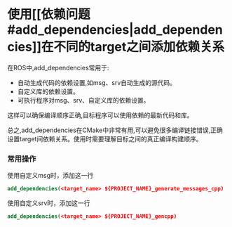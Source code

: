 # 使用[[依赖问题#add_dependencies|add_dependencies]]在不同的target之间添加依赖关系

在ROS中,add_dependencies常用于:

- 自动生成代码的依赖设置,如msg、srv自动生成的源代码。
- 自定义库的依赖设置。
- 可执行程序对msg、srv、自定义库的依赖设置。

这样可以确保编译顺序正确,目标程序可以使用依赖的最新代码和库。

总之,add_dependencies在CMake中非常有用,可以避免很多编译链接错误,正确设置target间依赖关系。使用时需要理解目标之间的真正编译构建顺序。

### 常用操作

使用自定义msg时，添加这一行

```cmake
add_dependencies(<target_name> ${PROJECT_NAME}_generate_messages_cpp)
```

使用自定义srv时，添加这一行

```cmake
add_dependencies(<target_name> ${PROJECT_NAME}_gencpp)
```

